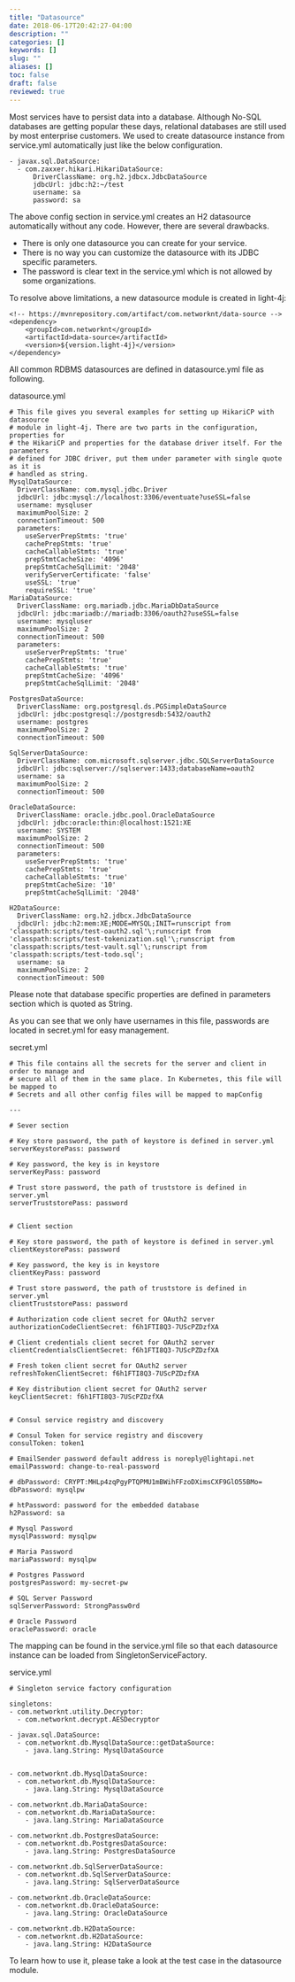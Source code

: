 ```yaml
---
title: "Datasource"
date: 2018-06-17T20:42:27-04:00
description: ""
categories: []
keywords: []
slug: ""
aliases: []
toc: false
draft: false
reviewed: true
---
```


Most services have to persist data into a database. Although No-SQL databases are getting popular these days, relational databases are still used by most enterprise customers. We used to create datasource instance from service.yml automatically just like the below configuration. 

```
- javax.sql.DataSource:
  - com.zaxxer.hikari.HikariDataSource:
      DriverClassName: org.h2.jdbcx.JdbcDataSource
      jdbcUrl: jdbc:h2:~/test
      username: sa
      password: sa
```

The above config section in service.yml creates an H2 datasource automatically without any code. However, there are several drawbacks. 

* There is only one datasource you can create for your service.
* There is no way you can customize the datasource with its JDBC specific parameters.
* The password is clear text in the service.yml which is not allowed by some organizations.

To resolve above limitations, a new datasource module is created in light-4j:

```
<!-- https://mvnrepository.com/artifact/com.networknt/data-source -->
<dependency>
    <groupId>com.networknt</groupId>
    <artifactId>data-source</artifactId>
    <version>${version.light-4j}</version>
</dependency>
```

All common RDBMS datasources are defined in datasource.yml file as following.

datasource.yml

```
# This file gives you several examples for setting up HikariCP with datasource
# module in light-4j. There are two parts in the configuration, properties for
# the HikariCP and properties for the database driver itself. For the parameters
# defined for JDBC driver, put them under parameter with single quote as it is
# handled as string.
MysqlDataSource:
  DriverClassName: com.mysql.jdbc.Driver
  jdbcUrl: jdbc:mysql://localhost:3306/eventuate?useSSL=false
  username: mysqluser
  maximumPoolSize: 2
  connectionTimeout: 500
  parameters:
    useServerPrepStmts: 'true'
    cachePrepStmts: 'true'
    cacheCallableStmts: 'true'
    prepStmtCacheSize: '4096'
    prepStmtCacheSqlLimit: '2048'
    verifyServerCertificate: 'false'
    useSSL: 'true'
    requireSSL: 'true'
MariaDataSource:
  DriverClassName: org.mariadb.jdbc.MariaDbDataSource
  jdbcUrl: jdbc:mariadb://mariadb:3306/oauth2?useSSL=false
  username: mysqluser
  maximumPoolSize: 2
  connectionTimeout: 500
  parameters:
    useServerPrepStmts: 'true'
    cachePrepStmts: 'true'
    cacheCallableStmts: 'true'
    prepStmtCacheSize: '4096'
    prepStmtCacheSqlLimit: '2048'

PostgresDataSource:
  DriverClassName: org.postgresql.ds.PGSimpleDataSource
  jdbcUrl: jdbc:postgresql://postgresdb:5432/oauth2
  username: postgres
  maximumPoolSize: 2
  connectionTimeout: 500

SqlServerDataSource:
  DriverClassName: com.microsoft.sqlserver.jdbc.SQLServerDataSource
  jdbcUrl: jdbc:sqlserver://sqlserver:1433;databaseName=oauth2
  username: sa
  maximumPoolSize: 2
  connectionTimeout: 500

OracleDataSource:
  DriverClassName: oracle.jdbc.pool.OracleDataSource
  jdbcUrl: jdbc:oracle:thin:@localhost:1521:XE
  username: SYSTEM
  maximumPoolSize: 2
  connectionTimeout: 500
  parameters:
    useServerPrepStmts: 'true'
    cachePrepStmts: 'true'
    cacheCallableStmts: 'true'
    prepStmtCacheSize: '10'
    prepStmtCacheSqlLimit: '2048'

H2DataSource:
  DriverClassName: org.h2.jdbcx.JdbcDataSource
  jdbcUrl: jdbc:h2:mem:XE;MODE=MYSQL;INIT=runscript from 'classpath:scripts/test-oauth2.sql'\;runscript from 'classpath:scripts/test-tokenization.sql'\;runscript from 'classpath:scripts/test-vault.sql'\;runscript from 'classpath:scripts/test-todo.sql';
  username: sa
  maximumPoolSize: 2
  connectionTimeout: 500

```

Please note that database specific properties are defined in parameters section which is quoted as String. 

As you can see that we only have usernames in this file, passwords are located in secret.yml for easy management. 

secret.yml

```
# This file contains all the secrets for the server and client in order to manage and
# secure all of them in the same place. In Kubernetes, this file will be mapped to
# Secrets and all other config files will be mapped to mapConfig

---

# Sever section

# Key store password, the path of keystore is defined in server.yml
serverKeystorePass: password

# Key password, the key is in keystore
serverKeyPass: password

# Trust store password, the path of truststore is defined in server.yml
serverTruststorePass: password


# Client section

# Key store password, the path of keystore is defined in server.yml
clientKeystorePass: password

# Key password, the key is in keystore
clientKeyPass: password

# Trust store password, the path of truststore is defined in server.yml
clientTruststorePass: password

# Authorization code client secret for OAuth2 server
authorizationCodeClientSecret: f6h1FTI8Q3-7UScPZDzfXA

# Client credentials client secret for OAuth2 server
clientCredentialsClientSecret: f6h1FTI8Q3-7UScPZDzfXA

# Fresh token client secret for OAuth2 server
refreshTokenClientSecret: f6h1FTI8Q3-7UScPZDzfXA

# Key distribution client secret for OAuth2 server
keyClientSecret: f6h1FTI8Q3-7UScPZDzfXA


# Consul service registry and discovery

# Consul Token for service registry and discovery
consulToken: token1

# EmailSender password default address is noreply@lightapi.net
emailPassword: change-to-real-password

# dbPassword: CRYPT:MHLp4zqPgyPTQPMU1mBWihFFzoDXimsCXF9GlO55BMo=
dbPassword: mysqlpw

# htPassword: password for the embedded database
h2Password: sa

# Mysql Password
mysqlPassword: mysqlpw

# Maria Password
mariaPassword: mysqlpw

# Postgres Password
postgresPassword: my-secret-pw

# SQL Server Password
sqlServerPassword: StrongPassw0rd

# Oracle Password
oraclePassword: oracle
```

The mapping can be found in the service.yml file so that each datasource instance can be loaded from SingletonServiceFactory. 

service.yml

```
# Singleton service factory configuration

singletons:
- com.networknt.utility.Decryptor:
  - com.networknt.decrypt.AESDecryptor

- javax.sql.DataSource:
  - com.networknt.db.MysqlDataSource::getDataSource:
    - java.lang.String: MysqlDataSource


- com.networknt.db.MysqlDataSource:
  - com.networknt.db.MysqlDataSource:
    - java.lang.String: MysqlDataSource

- com.networknt.db.MariaDataSource:
  - com.networknt.db.MariaDataSource:
    - java.lang.String: MariaDataSource

- com.networknt.db.PostgresDataSource:
  - com.networknt.db.PostgresDataSource:
    - java.lang.String: PostgresDataSource

- com.networknt.db.SqlServerDataSource:
  - com.networknt.db.SqlServerDataSource:
    - java.lang.String: SqlServerDataSource

- com.networknt.db.OracleDataSource:
  - com.networknt.db.OracleDataSource:
    - java.lang.String: OracleDataSource

- com.networknt.db.H2DataSource:
  - com.networknt.db.H2DataSource:
    - java.lang.String: H2DataSource

```


To learn how to use it, please take a look at the test case in the datasource module. 

